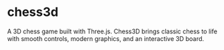 # chess3d
A 3D chess game built with Three.js. Chess3D brings classic chess to life with smooth controls, modern graphics, and an interactive 3D board.
